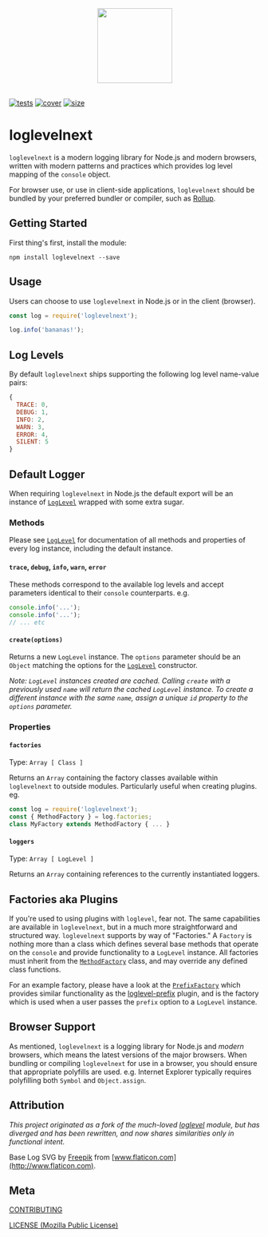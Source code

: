 [tests]: https://img.shields.io/circleci/project/github/shellscape/loglevelnext.svg
[tests-url]: https://circleci.com/gh/shellscape/loglevelnext
[cover]: https://codecov.io/gh/shellscape/loglevelnext/branch/master/graph/badge.svg
[cover-url]: https://codecov.io/gh/shellscape/loglevelnext
[size]: https://packagephobia.now.sh/badge?p=loglevelnext
[size-url]: https://packagephobia.now.sh/result?p=loglevelnext
[loglevel]: https://githhub.com/pimterry/loglevel
[loglevelpre]: https://github.com/kutuluk/loglevel-plugin-prefix
[methodfactory]: lib/factory/MethodFactory.js
[prefixfactory]: lib/factory/PrefixFactory.js

<div align="center">
  <img width="150" height="150" src="http://shellscape.org/assets/images/external/loglevelnext-icon.svg">
</div>
<br/>

[![tests][tests]][tests-url]
[![cover][cover]][cover-url]
[![size][size]][size-url]

# loglevelnext

`loglevelnext` is a modern logging library for Node.js and modern browsers, written with modern patterns and practices which provides log level mapping of the `console` object.

For browser use, or use in client-side applications, `loglevelnext` should be bundled by your preferred bundler or compiler, such as [Rollup](https://rollupjs.org).

## Getting Started

First thing's first, install the module:

```console
npm install loglevelnext --save
```

## Usage

Users can choose to use `loglevelnext` in Node.js or in the client (browser).

```js
const log = require('loglevelnext');

log.info('bananas!');
```

## Log Levels

By default `loglevelnext` ships supporting the following log level name-value
pairs:

```js
{
  TRACE: 0,
  DEBUG: 1,
  INFO: 2,
  WARN: 3,
  ERROR: 4,
  SILENT: 5
}
```

## Default Logger

When requiring `loglevelnext` in Node.js the default export will be an instance of [`LogLevel`](docs/LogLevel.md) wrapped with some extra sugar.

### Methods

Please see [`LogLevel`](docs/LogLevel.md) for documentation of all methods and properties of every log instance, including the default instance.

#### `trace`, `debug`, `info`, `warn`, `error`

These methods correspond to the available log levels and accept parameters identical to their `console` counterparts. e.g.

```js
console.info('...');
console.info('...');
// ... etc
```

#### `create(options)`

Returns a new `LogLevel` instance. The `options` parameter should be an `Object` matching the options for the [`LogLevel`](docs/LogLevel.md) constructor.

_Note: `LogLevel` instances created are cached. Calling `create` with a previously used `name` will return the cached `LogLevel` instance. To create a different instance with the same `name`, assign a unique `id` property to the `options` parameter._

### Properties

#### `factories`

Type: `Array [ Class ]`

Returns an `Array` containing the factory classes available within `loglevelnext`
to outside modules. Particularly useful when creating plugins. eg.

```js
const log = require('loglevelnext');
const { MethodFactory } = log.factories;
class MyFactory extends MethodFactory { ... }
```

#### `loggers`

Type: `Array [ LogLevel ]`

Returns an `Array` containing references to the currently instantiated loggers.

## Factories aka Plugins

If you're used to using plugins with `loglevel`, fear not. The same capabilities
are available in `loglevelnext`, but in a much more straightforward and structured
way. `loglevelnext` supports by way of "Factories." A `Factory` is nothing more
than a class which defines several base methods that operate on the `console`
and provide functionality to a `LogLevel` instance. All factories must inherit from the
[`MethodFactory`][methodfactory] class, and may override any defined class functions.

For an example factory, please have a look at the [`PrefixFactory`][prefixfactory]
which provides similar functionality as the [loglevel-prefix](loglevelpre) plugin,
and is the factory which is used when a user passes the `prefix` option to a
`LogLevel` instance.

## Browser Support

As mentioned, `loglevelnext` is a logging library for Node.js and _modern_ browsers, which means the latest versions of the major browsers. When bundling or compiling `loglevelnext` for use in a browser, you should ensure that appropriate polyfills are used. e.g. Internet Explorer typically requires polyfilling both `Symbol` and `Object.assign`.

## Attribution

_This project originated as a fork of the much-loved [loglevel](loglevel) module, but has diverged and has been rewritten, and now shares similarities only in functional intent._

Base Log SVG by [Freepik](http://www.freepik.com/) from [www.flaticon.com](http://www.flaticon.com).

## Meta

[CONTRIBUTING](./.github/CONTRIBUTING)

[LICENSE (Mozilla Public License)](./LICENSE)
